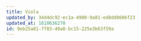 ```yaml
---
title: Viola
updated_by: 34d4dc92-ec1a-4900-9a81-ed8dd8606f23
updated_at: 1610636270
id: 9eb25a81-7f83-49a0-bc15-225e3b63f59a
---
```

